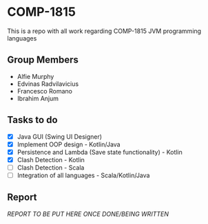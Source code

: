 # COMP-1815
 This is a repo with all work regarding COMP-1815 JVM programming languages
 
 ## Group Members
 - Alfie Murphy
 - Edvinas Radvilavicius
 - Francesco Romano
 - Ibrahim Anjum
 
 ## Tasks to do
 - [X] Java GUI (Swing UI Designer)
 - [X] Implement OOP design - Kotlin/Java
 - [X] Persistence and Lambda (Save state functionality) - Kotlin
 - [X] Clash Detection - Kotlin
 - [ ] Clash Detection - Scala
 - [ ] Integration of all languages - Scala/Kotlin/Java
 
 ## Report
 
_REPORT TO BE PUT HERE ONCE DONE/BEING WRITTEN_
